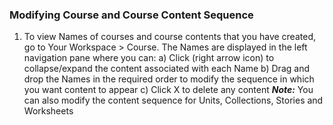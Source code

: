 ### Modifying Course and Course Content Sequence 
1. To view Names of courses and course contents that you have created, go to Your Workspace > Course. The Names are displayed in the left navigation pane where you can: 
		a) Click (right arrow icon) to collapse/expand the content associated with each Name
		b) Drag and drop the Names in the required order to modify the sequence in which you want content to appear
		c) Click X to delete any content
	***Note:***
		You can also modify the content sequence for Units, Collections, Stories and Worksheets 

